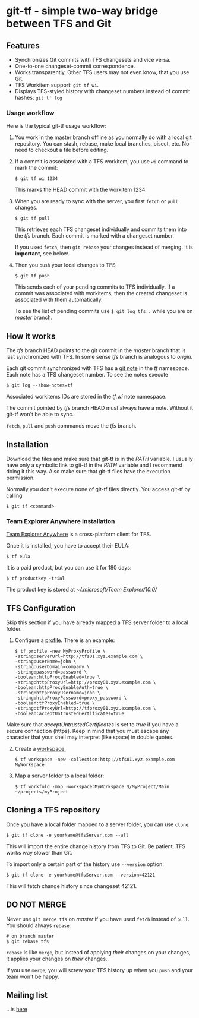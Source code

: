 git-tf - simple two-way bridge between TFS and Git
==================================================

Features
--------

*   Synchronizes Git commits with TFS changesets and vice versa.
*   One-to-one changeset-commit correspondence.
*   Works transparently. Other TFS users may not even know, that you use Git.
*   TFS Workitem support: `git tf wi`.
*   Displays TFS-styled history with changeset numbers instead of commit hashes: `git tf log`

### Usage workflow

Here is the typical git-tf usage workflow:

1.  You work in the master branch offline as you normally do with a
local git repository. You can stash, rebase, make local branches, bisect, etc. No need to checkout a file before editing.

2.  If a commit is associated with a TFS workitem, you use `wi` command to mark the commit:

        $ git tf wi 1234

    This marks the HEAD commit with the workitem 1234.

3.  When you are ready to sync with the server, you first `fetch` or `pull` changes.
   
        $ git tf pull
   
    This retrieves each TFS changeset individually and commits them into the _tfs_ branch.
    Each commit is marked with a changeset number.

    If you used `fetch`, then `git rebase` your changes instead of merging. It is **important**, see below.

4.  Then you `push` your local changes to TFS
   
        $ git tf push
    
    This sends each of your pending commits to TFS individually. If a commit was associated with workitems,
    then the created changeset is associated with them automatically.

    To see the list of pending commits use `$ git log tfs..` while you are on _master_ branch.

How it works
------------

The _tfs_ branch HEAD points to the git commit in the _master_ branch
that is last synchronized with TFS. In some sense _tfs_ branch is
analogous to _origin_.

Each git commit synchronized with TFS has a [git note](http://schacon.github.com/git/git-notes.html) in the _tf_
namespace. Each note has a TFS changeset number. To see the notes execute

    $ git log --show-notes=tf

Associated workitems IDs are stored in the _tf.wi_ note namespace.

The commit pointed by _tfs_ branch HEAD must always have a note. Without it git-tf won't be able to sync.

`fetch`, `pull` and `push` commands move the _tfs_ branch.

Installation
------------

Download the files and make sure that git-tf is in the _PATH_ variable.
I usually have only a symbolic link to git-tf in the _PATH_ variable
and I recommend doing it this way.
Also make sure that git-tf files have the execution permission.

Normally you don't execute none of git-tf files directly. You access
git-tf by calling

    $ git tf <command>

### Team Explorer Anywhere installation

[Team Explorer Anywhere](http://www.microsoft.com/download/en/details.aspx?displaylang=en&id=4240) is
a cross-platform client for TFS.

Once it is installed, you have to accept their EULA:

    $ tf eula

It is a paid product, but you can use it for 180 days:

    $ tf productkey -trial

The product key is stored at _~/.microsoft/Team Explorer/10.0/_

TFS Configuration
-----------------

Skip this section if you have already mapped a TFS server folder to a local folder.

1.  Configure a [profile](http://msdn.microsoft.com/en-us/library/gg413276.aspx). 
    There is an example:
   
        $ tf profile -new MyProxyProfile \
        -string:serverUrl=http://tfs01.xyz.example.com \
        -string:userName=john \
        -string:userDomain=company \
        -string:password=password \
        -boolean:httpProxyEnabled=true \
        -string:httpProxyUrl=http://proxy01.xyz.example.com \
        -boolean:httpProxyEnableAuth=true \
        -string:httpProxyUsername=john \
        -string:httpProxyPassword=proxy_password \
        -boolean:tfProxyEnabled=true \
        -string:tfProxyUrl=http://tfproxy01.xyz.example.com \
        -boolean:acceptUntrustedCertificates=true
   
   Make sure that _acceptUntrustedCertificates_ is set to _true_ if you have
   a secure connection (https). Keep in mind that you must escape any character that your shell may
   interpret (like space) in double quotes.

2.  Create a [workspace.][msdnWorkspace]

        $ tf workspace -new -collection:http://tfs01.xyz.example.com MyWorkspace

3.  Map a server folder to a local folder:
   
        $ tf workfold -map -workspace:MyWorkspace $/MyProject/Main ~/projects/myProject

Cloning a TFS repository
------------------------

Once you have a local folder mapped to a server folder, you can use `clone`:

    $ git tf clone -e yourName@tfsServer.com --all

This will import the entire change history from TFS to Git.
Be patient. TFS works way slower than Git.

To import only a certain part of the history use `--version` option:

    $ git tf clone -e yourName@tfsServer.com --version=42121

This will fetch change history since changeset 42121.

DO NOT MERGE
------------

Never use `git merge tfs` on _master_ if you have used `fetch` instead
of `pull`. You should always `rebase`:

    # on branch master
    $ git rebase tfs

`rebase` is like `merge`, but instead of applying _their_ changes on
your changes, it applies your changes on _their_ changes.

If you use `merge`, you will screw your TFS history up when you `push` and
your team won't be happy.

Mailing list
--------
...is [here](https://groups.google.com/group/git-tf)

[msdnWorkspace]: http://msdn.microsoft.com/en-us/library/y901w7se(v=vs.80).aspx
